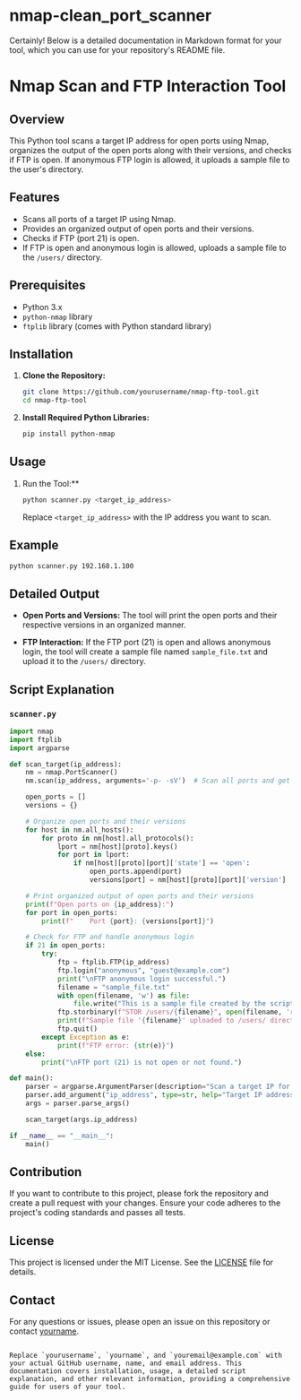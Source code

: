 # nmap-clean_port_scanner
Certainly! Below is a detailed documentation in Markdown format for your tool, which you can use for your repository's README file.


# Nmap Scan and FTP Interaction Tool

## Overview

This Python tool scans a target IP address for open ports using Nmap, organizes the output of the open ports along with their versions, and checks if FTP is open. If anonymous FTP login is allowed, it uploads a sample file to the user's directory.

## Features

- Scans all ports of a target IP using Nmap.
- Provides an organized output of open ports and their versions.
- Checks if FTP (port 21) is open.
- If FTP is open and anonymous login is allowed, uploads a sample file to the `/users/` directory.

## Prerequisites

- Python 3.x
- `python-nmap` library
- `ftplib` library (comes with Python standard library)

## Installation

1. **Clone the Repository:**
    ```bash
    git clone https://github.com/yourusername/nmap-ftp-tool.git
    cd nmap-ftp-tool
    ```

2. **Install Required Python Libraries:**
    ```bash
    pip install python-nmap
    ```

## Usage

1. Run the Tool:**
    ```bash
    python scanner.py <target_ip_address>
    ```
    Replace `<target_ip_address>` with the IP address you want to scan.

## Example

```bash
python scanner.py 192.168.1.100
```

## Detailed Output

- **Open Ports and Versions:**
  The tool will print the open ports and their respective versions in an organized manner.

- **FTP Interaction:**
  If the FTP port (21) is open and allows anonymous login, the tool will create a sample file named `sample_file.txt` and upload it to the `/users/` directory.

## Script Explanation

### `scanner.py`

```python
import nmap
import ftplib
import argparse

def scan_target(ip_address):
    nm = nmap.PortScanner()
    nm.scan(ip_address, arguments='-p- -sV')  # Scan all ports and get version info

    open_ports = []
    versions = {}

    # Organize open ports and their versions
    for host in nm.all_hosts():
        for proto in nm[host].all_protocols():
            lport = nm[host][proto].keys()
            for port in lport:
                if nm[host][proto][port]['state'] == 'open':
                    open_ports.append(port)
                    versions[port] = nm[host][proto][port]['version']

    # Print organized output of open ports and their versions
    print(f"Open ports on {ip_address}:")
    for port in open_ports:
        print(f"    Port {port}: {versions[port]}")

    # Check for FTP and handle anonymous login
    if 21 in open_ports:
        try:
            ftp = ftplib.FTP(ip_address)
            ftp.login("anonymous", "guest@example.com")
            print("\nFTP anonymous login successful.")
            filename = "sample_file.txt"
            with open(filename, 'w') as file:
                file.write("This is a sample file created by the script.")
            ftp.storbinary(f"STOR /users/{filename}", open(filename, 'rb'))
            print(f"Sample file '{filename}' uploaded to /users/ directory.")
            ftp.quit()
        except Exception as e:
            print(f"FTP error: {str(e)}")
    else:
        print("\nFTP port (21) is not open or not found.")

def main():
    parser = argparse.ArgumentParser(description="Scan a target IP for open ports, version info, and interact with FTP.")
    parser.add_argument("ip_address", type=str, help="Target IP address to scan")
    args = parser.parse_args()

    scan_target(args.ip_address)

if __name__ == "__main__":
    main()
```

## Contribution

If you want to contribute to this project, please fork the repository and create a pull request with your changes. Ensure your code adheres to the project's coding standards and passes all tests.

## License

This project is licensed under the MIT License. See the [LICENSE](LICENSE) file for details.

## Contact

For any questions or issues, please open an issue on this repository or contact [yourname](mailto:youremail@example.com).

```

Replace `yourusername`, `yourname`, and `youremail@example.com` with your actual GitHub username, name, and email address. This documentation covers installation, usage, a detailed script explanation, and other relevant information, providing a comprehensive guide for users of your tool.
